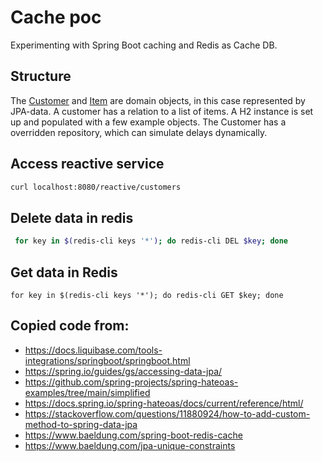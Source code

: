 # Cache poc
Experimenting with Spring Boot caching and Redis as Cache DB.

## Structure
The [Customer](src/main/java/com/wixia/rediscache/persistence/CustomerEo.java)
and [Item](src/main/java/com/wixia/rediscache/persistence/ItemEo.java)
are domain objects, in this case represented by JPA-data.
A customer has a relation to a list of items. A H2 instance is set up and
populated with a few example objects. The Customer has a overridden
repository, which can simulate delays dynamically.

## Access reactive service
```bash
curl localhost:8080/reactive/customers
```

## Delete data in redis
```bash
 for key in $(redis-cli keys '*'); do redis-cli DEL $key; done
 ```

## Get data in Redis
```shell
for key in $(redis-cli keys '*'); do redis-cli GET $key; done
```

## Copied code from:
* https://docs.liquibase.com/tools-integrations/springboot/springboot.html
* https://spring.io/guides/gs/accessing-data-jpa/
* https://github.com/spring-projects/spring-hateoas-examples/tree/main/simplified
* https://docs.spring.io/spring-hateoas/docs/current/reference/html/
* https://stackoverflow.com/questions/11880924/how-to-add-custom-method-to-spring-data-jpa
* https://www.baeldung.com/spring-boot-redis-cache
* https://www.baeldung.com/jpa-unique-constraints
